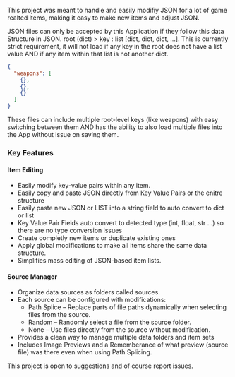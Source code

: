 This project was meant to handle and easily modifiy JSON for a lot of game realted items, making it easy to make new items and adjust JSON. 

JSON files can only be accepted by this Application if they follow this data Structure in JSON. root (dict) > key : list [dict, dict, dict, ...]. This is currently strict requirement, it will not load if any key in the root does not have a list value AND if any item within that list is not another dict.

```json
{
  "weapons": [
    {},
    {},
    {}
  ]
}
```
These files can include multiple root-level keys (like weapons) with easy switching between them AND has the ability to also load multiple files into the App without issue on saving them.

### Key Features
#### Item Editing
* Easily modify key-value pairs within any item.
* Easily copy and paste JSON directly from Key Value Pairs or the enitre structure
* Easily paste new JSON or LIST into a string field to auto convert to dict or list
* Key Value Pair Fields auto convert to detected type (int, float, str ...) so there are no type conversion issues
* Create completly new items or duplicate existing ones
* Apply global modifications to make all items share the same data structure.
* Simplifies mass editing of JSON-based item lists.

#### Source Manager
* Organize data sources as folders called sources.
* Each source can be configured with modifications:
  * Path Splice – Replace parts of file paths dynamically when selecting files from the source.
  * Random – Randomly select a file from the source folder.
  * None – Use files directly from the source without modification.
* Provides a clean way to manage multiple data folders and item sets
* Includes Image Previews and a Rememberance of what preview (source file) was there even when using Path Splicing.

This project is open to suggestions and of course report issues.


